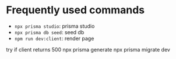 # Frequently used commands

- `npx prisma studio`: prisma studio
- `npx prisma db seed`: seed db
- `npm run dev:client`: render page

try if client returns 500
npx prisma generate
npx prisma migrate dev